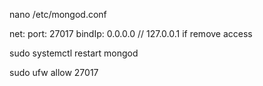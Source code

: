 nano /etc/mongod.conf

net:
  port: 27017
  bindIp: 0.0.0.0 // 127.0.0.1 if remove access

sudo systemctl restart mongod

sudo ufw allow 27017

